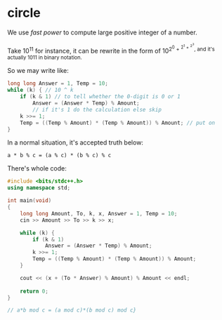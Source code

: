 # circle

We use *fast power* to compute large positive integer of a number.

Take 10<sup>11</sup> for instance, it can be rewrite in the form of 10<sup>2<sup>0</sup> + <sup>2<sup>1</sup> + <sup>2<sup>3</sup></sup></sup>, and it's actually 1011 in binary notation.

So we may write like:

```c++
long long Answer = 1, Temp = 10;
while (k) { // 10 ^ k
	if (k & 1) // to tell whether the 0-digit is 0 or 1 
		Answer = (Answer * Temp) % Amount;
		// if it's 1 do the calculation else skip
	k >>= 1;
	Temp = ((Temp % Amount) * (Temp % Amount)) % Amount; // put on
}
```

In a normal situation, it's accepted truth below:

```
a * b % c = (a % c) * (b % c) % c
```

There's whole code:

```c++
#include <bits/stdc++.h>
using namespace std;

int main(void)
{
	long long Amount, To, k, x, Answer = 1, Temp = 10;
	cin >> Amount >> To >> k >> x;

	while (k) {
		if (k & 1)
			Answer = (Answer * Temp) % Amount;
		k >>= 1;
		Temp = ((Temp % Amount) * (Temp % Amount)) % Amount;
	}

	cout << (x + (To * Answer) % Amount) % Amount << endl;
	
	return 0;
}

// a*b mod c = (a mod c)*(b mod c) mod c}
```

